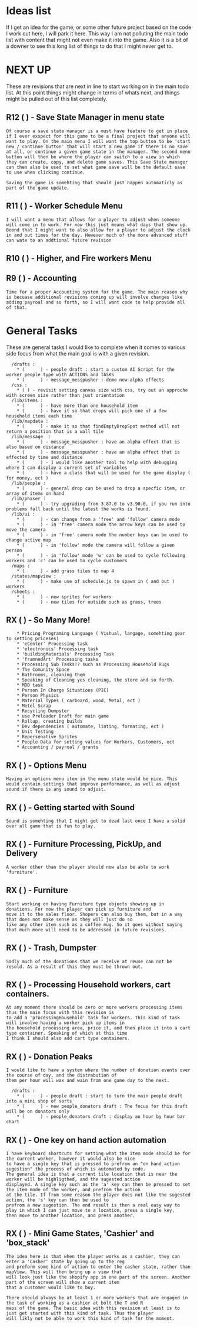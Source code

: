 # Ideas list

If I get an idea for the game, or some other future project based on the code I work out here, I will park it here. This way I am not polluting the main todo list with content that might not even make it into the game. Also it is a bit of a downer to see this long list of things to do that I might never get to.


# NEXT UP

These are revisions that are next in line to start working on in the main todo list. At this point things might change in terms of whats next, and things might be pulled out of this list completely.

## R12 (    ) - Save State Manager in menu state

```
Of course a save state manager is a must have feature to get in place if I ever exspect for this game to be a final project that anyone will want to play. On the main menu I will want the top button to be 'start new / continue button' that will start a new game if there is no save at all, or continue a given game state in the manager. The second menu button will then be where the player can switch to a view in which they can create, copy, and delete game saves. This Save State manager can then also be used to set what game save will be the default save to use when clicking continue.

Saving the game is somehting that should just happen automaticly as part of the game update.

```

## R11 (    ) - Worker Schedule Menu

```
I will want a menu that allows for a player to adjust when someone will come in to work. For now this just means what days that show up. Beond that I might want to also allow for a player to adjust the clock in and out times for the day. However much of the more advanced stuff can wate to an addtional future revision
```

## R10 (    ) - Higher, and Fire workers Menu

## R9 (    ) - Accounting

```
Time for a proper Accounting system for the game. The main reason why is becuase additional revisions coming up will involve changes like adding payroal and so forth, so I will want code to help provide all of that.
```

# General Tasks

These are general tasks I would like to complete when it comes to various side focus from what the main goal is with a given revision.

```
  /drafts :
    * (      ) - people draft : start a custom AI Script for the worker people type with ACTIONS and TASKS
    * (      ) - message_messpusher : demo new alpha effects    
  /css : 
    * ( ) - revisit setting canvas size with css, try out an approche with screen size rather than just orientation
  /lib/items :
    * (      ) - have more than one household item
    * (      ) - have it so that drops will pick one of a few household items each time
  /lib/mapdata :
    * (      ) - make it so that findEmptyDropSpot method will not return a position that is a wall tile
  /lib/message  :
    * (      ) - message_messpusher : have an alpha effect that is also based on distance
    * (      ) - message_messpusher : have an alpha effect that is effected by time and distance
    * (      ) - I would like another tool to help with debugging where I can display a current set of variables
    * (      ) - have a class that will be used for the game display ( for money, ect )
  /lib/people :
    * (      ) - general drop can be used to drop a specfic item, or array of items on hand  
  /lib/phaser :
    * (      ) - try upgrading from 3.87.0 to v3.90.0, if you run into problems fall back until the latest the works is found.
  /lib/ui :
    * (      ) - can change from a 'free' and 'follow' camera mode
    * (      ) - in 'free' camera mode the arrow keys can be used to move the camera
    * (      ) - in 'free' camera mode the number keys can be used to change active map
    * (      ) - in 'follow' mode the camera will follow a given person
    * (      ) - in 'follow' mode 'w' can be used to cycle following workers and 'c' can be used to cycle customers
  /maps :
    * (      ) - add grass tiles to map 4
  /states/mapview :
    * (      ) - make use of schedule.js to spawn in ( and out ) workers
  /sheets :
    * (      ) - new sprites for workers
    * (      ) - new tiles for outside such as grass, trees
```



## RX (    ) - So Many More!
```
    * Pricing Programing Language ( Vishual, langage, somehting gear to setting priceses)
    * 'eCenter' Processing task
    * 'electronics' Processing task
    * 'buildingMaterials' Processing Task
    * 'framnedArt' Processing tasks
    * Processing Sub Tasks!? such as Processing Household Rugs
    * The Comunity Space
    * Bathrooms, cleaning them
    * Speaking of Cleaning yes cleaning, the store and so forth.
    * MOD task
    * Person In Charge Situations (PIC)
    * Person Physics
    * Material Types ( carboard, wood, Metal, ect )
    * Metel Scrap
    * Recycling Dumpster
    * use Preloader Draft for main game
    * Rollup, creating builds
    * Dev dependencies ( automate, linting, formating, ect )
    * Unit Testing
    * Repersenative Sprites
    * People Data for setting values for Workers, Customers, ect
    * Accounting / payroal / grants
```

## RX (    ) - Options Menu

```
Having an options menu item in the menu state would be nice. This would contain settings that improve performance, as well as adjust sound if there is any sound to adjust.
```

## RX (    ) - Getting started with Sound

```
Sound is somehting that I might get to dead last once I have a solid over all game that is fun to play.
```

## RX (    ) - Furniture Processing, PickUp, and Delivery
```
A worker other than the player should now also be able to work 'furniture'.
```

## RX (    ) - Furniture
```
Start working on having Furniture type objects showing up in donations. For now the player can pick up furniture and
move it to the sales floor. Shopers can also buy them, but in a way that does not make sense as they will just do so 
like any other item such as a coffee mug. So it goes without saying that much more will need to be addressed in future revisions.
```

## RX (    ) - Trash, Dumpster
```
Sadly much of the donations that we receive at reuse can not be resold. As a result of this they must be thrown out.
```

## RX (    ) - Processing Household workers, cart containers.
```
At any moment there should be zero or more workers processing items thus the main focus with this revision is
to add a 'processingHousehold' task for workers. This kind of task will involve having a worker pick up items in
the household processing area, price it, and then place it into a cart type container. Speaking of which at this time
I think I should also add cart type containers.
```

## RX (    ) - Donation Peaks
```
I would like to have a system where the number of donation events over the course of day, and the distrabution of 
them per hour will wax and wain from one game day to the next.

  /drafts : 
    * (      ) - people draft : start to turn the main people draft into a mini shop of sorts
    * (      ) - new people_donators draft : The focus for this draft will be on donators only
    * (      ) - people_donators draft : display an hour by hour bar chart
```

<!-- 

 SIMULATION MODE IDEAS

-->

## RX (    ) - One key on hand action automation
```
I have keyboard shortcuts for setting what the item mode should be for the current worker, however it would also be nice 
to have a single key that is pressed to prefrom an "on hand action sugestion" the process of which is automated by code. 
The general idea is that a current tile location that is near the worker will be highligthed, and the sugested action 
displayed. A single key such as the 'a' key can then be pressed to set the item mode of the worker, and prefrom the action 
at the tile. If from some reason the player does not like the sugested action, the 's' key can then be used to 
prefrom a new sugestion. The end result is then a real easy way to play in which I can just move to a location, press a single key,
then move to another location, and press another.

```

## RX (    ) - Mini Game States, 'Cashier' and 'box_stack'
```
The idea here is that when the player works as a cashier, they can enter a 'Casher' state by going up to the reg
and preform some kind of action to enter the casher state, rather than mapView. This will then bring up a view that
will look just like the shopify app in one part of the screen. Another part of the screen will show a current item
that a customer would like to buy.

There should always be at least 1 or more workers that are engaged in the task of working as a cashier at bolt the T and R
maps of the game. The basic idea with this revision at least is to just get started with this kind of task. Thus the player
will likly not be able to work this kind of task for the moment.

```

